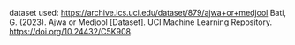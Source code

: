 dataset used: https://archive.ics.uci.edu/dataset/879/ajwa+or+medjool 
Bati, G. (2023). Ajwa or Medjool [Dataset]. UCI Machine Learning Repository. https://doi.org/10.24432/C5K908.
